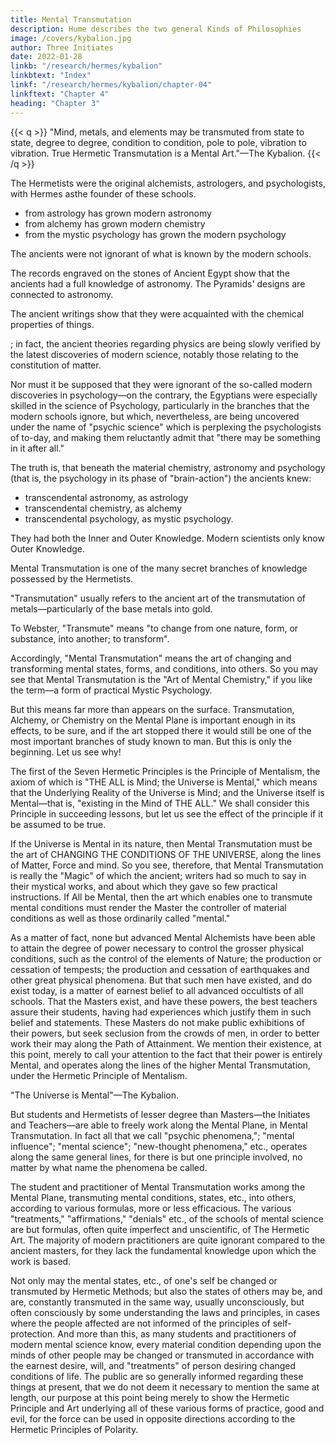 ```yaml
---
title: Mental Transmutation
description: Hume describes the two general Kinds of Philosophies
image: /covers/kybalion.jpg
author: Three Initiates
date: 2022-01-28
linkb: "/research/hermes/kybalion"
linkbtext: "Index"
linkf: "/research/hermes/kybalion/chapter-04"
linkftext: "Chapter 4"
heading: "Chapter 3"
---
```


{{< q >}}
"Mind, metals, and elements may be transmuted from state to state, degree to degree, condition to condition, pole to pole, vibration to vibration. True Hermetic Transmutation is a Mental Art."—The Kybalion.
{{< /q >}}


The Hermetists were the original alchemists, astrologers, and psychologists, with Hermes asthe founder of these schools. 

- from astrology has grown modern astronomy
- from alchemy has grown modern chemistry
- from the mystic psychology has grown the modern psychology

The ancients were not ignorant of what is known by the modern schools. <!-- suppose to be their exclusive and special property.  -->

The records engraved on the stones of Ancient Egypt show that the ancients had a full knowledge of astronomy. The Pyramids' designs are connected to astronomy. 

The ancient writings show that they were acquainted with the chemical properties of things. 

; in fact, the ancient theories regarding physics are being slowly verified by the latest discoveries of modern science, notably those relating to the constitution of matter. 

Nor must it be supposed that they were ignorant of the so-called modern discoveries in psychology—on the contrary, the Egyptians were especially skilled in the science of Psychology, particularly in the branches that the modern schools ignore, but which, nevertheless, are being uncovered under the name of "psychic science" which is perplexing the psychologists of to-day, and making them reluctantly admit that "there may be something in it after all."

The truth is, that beneath the material chemistry, astronomy and psychology (that is, the psychology in its phase of "brain-action") the ancients knew:
- transcendental astronomy, as astrology
- transcendental chemistry, as alchemy
- transcendental psychology, as mystic psychology. 

They had both the Inner and Outer Knowledge.  Modern scientists only know Outer Knowledge. 

Mental Transmutation is one of the many secret branches of knowledge possessed by the Hermetists. 

"Transmutation" usually refers to the ancient art of the transmutation of metals—particularly of the base metals into gold. 

To Webster, "Transmute" means "to change from one nature, form, or substance, into another; to transform". 

Accordingly, "Mental Transmutation" means the art of changing and transforming mental states, forms, and conditions, into others. So you may see that Mental Transmutation is the "Art of Mental Chemistry," if you like the term—a form of practical Mystic Psychology.

But this means far more than appears on the surface. Transmutation, Alchemy, or Chemistry on the Mental Plane is important enough in its effects, to be sure, and if the art stopped there it would still be one of the most important branches of study known to man. But this is only the beginning. Let us see why!

The first of the Seven Hermetic Principles is the Principle of Mentalism, the axiom of which is "THE ALL is Mind; the Universe is Mental," which means that the Underlying Reality of the Universe is Mind; and the Universe itself is Mental—that is, "existing in the Mind of THE ALL." We shall consider this Principle in succeeding lessons, but let us see the effect of the principle if it be assumed to be true.

If the Universe is Mental in its nature, then Mental Transmutation must be the art of CHANGING THE CONDITIONS OF THE UNIVERSE, along the lines of Matter, Force and mind. So you see, therefore, that Mental Transmutation is really the "Magic" of which the ancient; writers had so much to say in their mystical works, and about which they gave so few practical instructions. If All be Mental, then the art which enables one to transmute mental conditions must render the Master the controller of material conditions as well as those ordinarily called "mental."

As a matter of fact, none but advanced Mental Alchemists have been able to attain the degree of power necessary to control the grosser physical conditions, such as the control of the elements of Nature; the production or cessation of tempests; the production and cessation of earthquakes and other great physical phenomena. But that such men have existed, and do exist today, is a matter of earnest belief to all advanced occultists of all schools. That the Masters exist, and have these powers, the best teachers assure their students, having had experiences which justify them in such belief and statements. These Masters do not make public exhibitions of their powers, but seek seclusion from the crowds of men, in order to better work their may along the Path of Attainment. We mention their existence, at this point, merely to call your attention to the fact that their power is entirely Mental, and operates along the lines of the higher Mental Transmutation, under the Hermetic Principle of Mentalism.

"The Universe is Mental"—The Kybalion.

But students and Hermetists of lesser degree than Masters—the Initiates and Teachers—are able to freely work along the Mental Plane, in Mental Transmutation. In fact all that we call "psychic phenomena,"; "mental influence"; "mental science"; "new-thought phenomena," etc., operates along the same general lines, for there is but one principle involved, no matter by what name the phenomena be called.

The student and practitioner of Mental Transmutation works among the Mental Plane, transmuting mental conditions, states, etc., into others, according to various formulas, more or less efficacious. The various "treatments," "affirmations," "denials" etc., of the schools of mental science are but formulas, often quite imperfect and unscientific, of The Hermetic Art. The majority of modern practitioners are quite ignorant compared to the ancient masters, for they lack the fundamental knowledge upon which the work is based.

Not only may the mental states, etc., of one's self be changed or transmuted by Hermetic Methods; but also the states of others may be, and are, constantly transmuted in the same way, usually unconsciously, but often consciously by some understanding the laws and principles, in cases where the people affected are not informed of the principles of self-protection. And more than this, as many students and practitioners of modern mental science know, every material condition depending upon the minds of other people may be changed or transmuted in accordance with the earnest desire, will, and "treatments" of person desiring changed conditions of life. The public are so generally informed regarding these things at present, that we do not deem it necessary to mention the same at length, our purpose at this point being merely to show the Hermetic Principle and Art underlying all of these various forms of practice, good and evil, for the force can be used in opposite directions according to the Hermetic Principles of Polarity.

<!-- In this little book we shall state the basic principles of Mental
Transmutation, that all who read may grasp the Underlying Principles,
and thus possess the Master-Key that will unlock the many doors of the
Principle of Polarity. -->

<!-- We shall now proceed to a consideration of the first of the Hermetic Seven Principles—the Principle of Mentalism, in which is explained the truth that "THE ALL is Mind; the Universe is Mental," in the words of The Kybalion. We ask the close attention, and careful study of this great Principle, on the part of our students, for it is really the Basic Principle of the whole Hermetic Philosophy, and of the Hermetic Art of Mental Transmutation. -->


